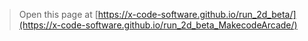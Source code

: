 > Open this page at [https://x-code-software.github.io/run_2d_beta/](https://x-code-software.github.io/run_2d_beta_MakecodeArcade/)
